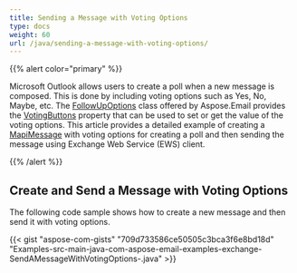 ```yaml
---
title: Sending a Message with Voting Options
type: docs
weight: 60
url: /java/sending-a-message-with-voting-options/
---
```


{{% alert color="primary" %}} 

Microsoft Outlook allows users to create a poll when a new message is composed. This is done by including voting options such as Yes, No, Maybe, etc. The [FollowUpOptions](https://apireference.aspose.com/java/email/com.aspose.email/FollowUpOptions) class offered by Aspose.Email provides the [VotingButtons](https://apireference.aspose.com/java/email/com.aspose.email/FollowUpOptions#getVotingButtons\(\)) property that can be used to set or get the value of the voting options. This article provides a detailed example of creating a [MapiMessage](https://apireference.aspose.com/java/email/com.aspose.email/mapimessage) with voting options for creating a poll and then sending the message using Exchange Web Service (EWS) client.

{{% /alert %}} 
## **Create and Send a Message with Voting Options**
The following code sample shows how to create a new message and then send it with voting options.

{{< gist "aspose-com-gists" "709d733586ce50505c3bca3f6e8bd18d" "Examples-src-main-java-com-aspose-email-examples-exchange-SendAMessageWithVotingOptions-.java" >}}

